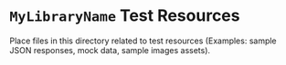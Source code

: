 # `MyLibraryName` Test Resources

Place files in this directory related to test resources (Examples: sample JSON responses, mock data, sample images assets).
